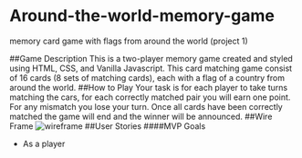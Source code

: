 # Around-the-world-memory-game
memory card game with flags from around the world (project 1)

##Game Description
This is a two-player memory game created and styled using HTML, CSS, and Vanilla Javascript. This card matching game consist of 16 cards (8 sets of matching cards), each with a flag of a country from around the world. 
##How to Play
Your task is for each player to take turns matching the cars, for each correctly matched pair you will earn one point. For any mismatch you lose your turn. Once all cards have been correctly matched the game will end and the winner will be announced. 
##Wire Frame
![wireframe](https://imgur.com/woPoY0y)
##User Stories
####MVP Goals
* As a player
